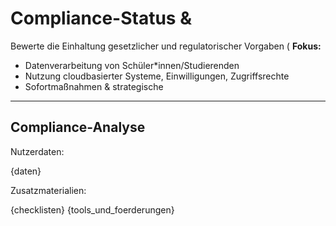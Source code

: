 <!-- compliance.md -->
# Compliance-Status & 
Bewerte die Einhaltung gesetzlicher und regulatorischer Vorgaben (
**Fokus:**
- Datenverarbeitung von Schüler*innen/Studierenden
- Nutzung cloudbasierter Systeme, Einwilligungen, Zugriffsrechte
- Sofortmaßnahmen & strategische 
---

## Compliance-Analyse

Nutzerdaten:

{daten}

Zusatzmaterialien:

{checklisten}
{tools_und_foerderungen}